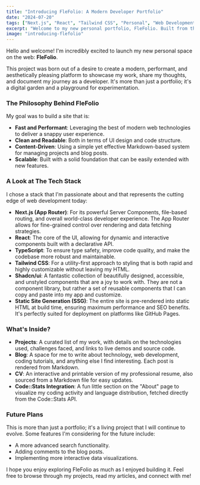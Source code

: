 ```yaml
---
title: "Introducing FleFolio: A Modern Developer Portfolio"
date: "2024-07-20"
tags: ["Next.js", "React", "Tailwind CSS", "Personal", "Web Development"]
excerpt: "Welcome to my new personal portfolio, FleFolio. Built from the ground up with Next.js 14, it's a showcase of my journey in web development and a testament to modern frontend practices."
image: "introducing-flefolio"
---
```


Hello and welcome! I'm incredibly excited to launch my new personal space on the web: **FleFolio**.

This project was born out of a desire to create a modern, performant, and aesthetically pleasing platform to showcase my work, share my thoughts, and document my journey as a developer. It's more than just a portfolio; it's a digital garden and a playground for experimentation.

### The Philosophy Behind FleFolio

My goal was to build a site that is:
- **Fast and Performant**: Leveraging the best of modern web technologies to deliver a snappy user experience.
- **Clean and Readable**: Both in terms of UI design and code structure.
- **Content-Driven**: Using a simple yet effective Markdown-based system for managing projects and blog posts.
- **Scalable**: Built with a solid foundation that can be easily extended with new features.

### A Look at The Tech Stack

I chose a stack that I'm passionate about and that represents the cutting edge of web development today:

-   **Next.js (App Router)**: For its powerful Server Components, file-based routing, and overall world-class developer experience. The App Router allows for fine-grained control over rendering and data fetching strategies.
-   **React**: The core of the UI, allowing for dynamic and interactive components built with a declarative API.
-   **TypeScript**: To ensure type safety, improve code quality, and make the codebase more robust and maintainable.
-   **Tailwind CSS**: For a utility-first approach to styling that is both rapid and highly customizable without leaving my HTML.
-   **Shadcn/ui**: A fantastic collection of beautifully designed, accessible, and unstyled components that are a joy to work with. They are not a component library, but rather a set of reusable components that I can copy and paste into my app and customize.
-   **Static Site Generation (SSG)**: The entire site is pre-rendered into static HTML at build time, ensuring maximum performance and SEO benefits. It's perfectly suited for deployment on platforms like GitHub Pages.

### What's Inside?

-   **Projects**: A curated list of my work, with details on the technologies used, challenges faced, and links to live demos and source code.
-   **Blog**: A space for me to write about technology, web development, coding tutorials, and anything else I find interesting. Each post is rendered from Markdown.
-   **CV**: An interactive and printable version of my professional resume, also sourced from a Markdown file for easy updates.
-   **Code::Stats Integration**: A fun little section on the "About" page to visualize my coding activity and language distribution, fetched directly from the Code::Stats API.

### Future Plans

This is more than just a portfolio; it's a living project that I will continue to evolve. Some features I'm considering for the future include:
- A more advanced search functionality.
- Adding comments to the blog posts.
- Implementing more interactive data visualizations.

I hope you enjoy exploring FleFolio as much as I enjoyed building it. Feel free to browse through my projects, read my articles, and connect with me!
